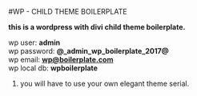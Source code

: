#WP - CHILD THEME BOILERPLATE

<p><b>this is a wordpress with divi child theme boilerplate.<br></b></p>

wp user: <b>admin</b><br>
wp password: <b>@_admin_wp_boilerplate_2017@</b><br>
wp email: <b>wp@boilerplate.com</b><br>
wp local db: <b>wpboilerplate</b><br>

1. you will have to use your own elegant theme serial.
